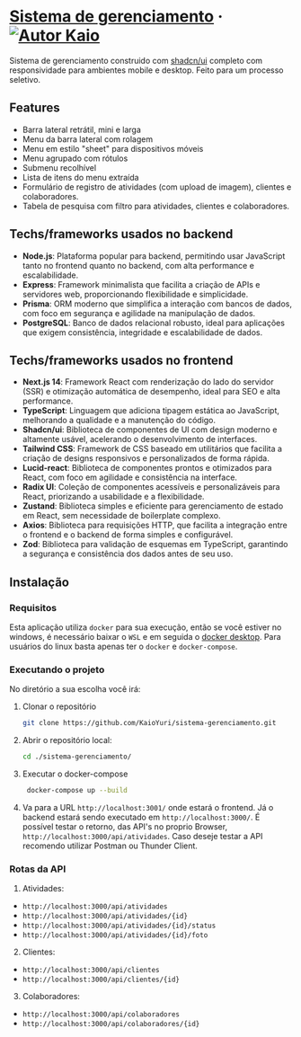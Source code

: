 # [Sistema de gerenciamento]() &middot; [![Autor Kaio](https://img.shields.io/badge/Autor-Kaio-%3C%3E)](https://kaioyuri.vercel.app)

Sistema de gerenciamento construido com [shadcn/ui](https://ui.shadcn.com) completo com responsividade para ambientes mobile e desktop.
Feito para um processo seletivo.

## Features

- Barra lateral retrátil, mini e larga
- Menu da barra lateral com rolagem
- Menu em estilo "sheet" para dispositivos móveis
- Menu agrupado com rótulos
- Submenu recolhível
- Lista de itens do menu extraída
- Formulário de registro de atividades (com upload de imagem), clientes e colaboradores.
- Tabela de pesquisa com filtro para atividades, clientes e colaboradores.


## Techs/frameworks usados no backend

- **Node.js**: Plataforma popular para backend, permitindo usar JavaScript tanto no frontend quanto no backend, com alta performance e escalabilidade.
- **Express**: Framework minimalista que facilita a criação de APIs e servidores web, proporcionando flexibilidade e simplicidade.
- **Prisma**: ORM moderno que simplifica a interação com bancos de dados, com foco em segurança e agilidade na manipulação de dados.
- **PostgreSQL**: Banco de dados relacional robusto, ideal para aplicações que exigem consistência, integridade e escalabilidade de dados.

## Techs/frameworks usados no frontend

- **Next.js 14**: Framework React com renderização do lado do servidor (SSR) e otimização automática de desempenho, ideal para SEO e alta performance.
- **TypeScript**: Linguagem que adiciona tipagem estática ao JavaScript, melhorando a qualidade e a manutenção do código.
- **Shadcn/ui**: Biblioteca de componentes de UI com design moderno e altamente usável, acelerando o desenvolvimento de interfaces.
- **Tailwind CSS**: Framework de CSS baseado em utilitários que facilita a criação de designs responsivos e personalizados de forma rápida.
- **Lucid-react**: Biblioteca de componentes prontos e otimizados para React, com foco em agilidade e consistência na interface.
- **Radix UI**: Coleção de componentes acessíveis e personalizáveis para React, priorizando a usabilidade e a flexibilidade.
- **Zustand**: Biblioteca simples e eficiente para gerenciamento de estado em React, sem necessidade de boilerplate complexo.
- **Axios**: Biblioteca para requisições HTTP, que facilita a integração entre o frontend e o backend de forma simples e configurável.
- **Zod**: Biblioteca para validação de esquemas em TypeScript, garantindo a segurança e consistência dos dados antes de seu uso.


## Instalação

### Requisitos

Esta aplicação utiliza `docker` para sua execução, então se você estiver no windows, é necessário baixar o `WSL` e em seguida
o [docker desktop](https://www.docker.com/products/docker-desktop/). Para usuários do linux basta apenas ter o `docker` e `docker-compose`.

### Executando o projeto

No diretório a sua escolha você irá:

1. Clonar o repositório
   ```bash
   git clone https://github.com/KaioYuri/sistema-gerenciamento.git
   ```

2. Abrir o repositório local:
   ```bash
   cd ./sistema-gerenciamento/
   ```
3. Executar o docker-compose
   ```bash
    docker-compose up --build
   ```

4. Va para a URL `http://localhost:3001/` onde estará o frontend. Já o backend estará sendo 
executado em `http://localhost:3000/`. É possível testar o retorno, das API's no proprio Browser,
`http://localhost:3000/api/atividades`. Caso deseje testar a API recomendo utilizar Postman ou Thunder Client.

### Rotas da API

1. Atividades:
- `http://localhost:3000/api/atividades`
- `http://localhost:3000/api/atividades/{id}`
- `http://localhost:3000/api/atividades/{id}/status`
- `http://localhost:3000/api/atividades/{id}/foto`

2. Clientes:
- `http://localhost:3000/api/clientes`
- `http://localhost:3000/api/clientes/{id}`

3. Colaboradores:
- `http://localhost:3000/api/colaboradores`
- `http://localhost:3000/api/colaboradores/{id}`